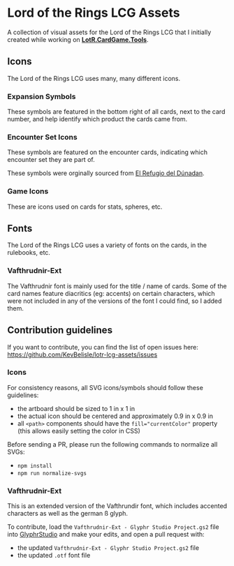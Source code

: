 # Lord of the Rings LCG Assets

A collection of visual assets for the Lord of the Rings LCG that I initially created while working on **[LotR.CardGame.Tools](https://lotr.cardgame.tools)**.

## Icons

The Lord of the Rings LCG uses many, many different icons.

### Expansion Symbols

These symbols are featured in the bottom right of all cards, next to the card number, and help identify which product the cards came from.

### Encounter Set Icons

These symbols are featured on the encounter cards, indicating which encounter set they are part of.

These symbols were orginally sourced from [El Refugio del Dúnadan](https://geografiaesdlalcg.wordpress.com/descargas/).

### Game Icons

These are icons used on cards for stats, spheres, etc.

## Fonts

The Lord of the Rings LCG uses a variety of fonts on the cards, in the rulebooks, etc.

### Vafthrudnir-Ext

The Vafthrudnir font is mainly used for the title / name of cards.
Some of the card names feature diacritics (eg: accents) on certain characters, which were not included in any of the versions of the font I could find, so I added them.

## Contribution guidelines

If you want to contribute, you can find the list of open issues here: https://github.com/KevBelisle/lotr-lcg-assets/issues

### Icons

For consistency reasons, all SVG icons/symbols should follow these guidelines:

- the artboard should be sized to 1 in x 1 in
- the actual icon should be centered and approximately 0.9 in x 0.9 in
- all `<path>` components should have the `fill="currentColor"` property (this allows easily setting the color in CSS)

Before sending a PR, please run the following commands to normalize all SVGs:

- `npm install`
- `npm run normalize-svgs`

### Vafthrudnir-Ext

This is an extended version of the Vafthrundir font, which includes accented characters as well as the german ß glyph.

To contribute, load the `Vafthrudnir-Ext - Glyphr Studio Project.gs2` file into [GlyphrStudio](https://www.glyphrstudio.com/app/) and make your edits, and open a pull request with:

- the updated `Vafthrudnir-Ext - Glyphr Studio Project.gs2` file
- the updated `.otf` font file
